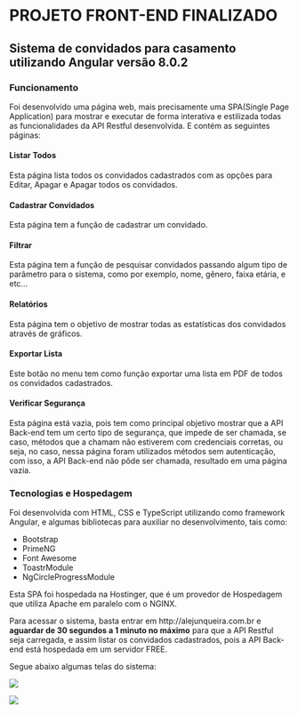 # PROJETO FRONT-END FINALIZADO

## Sistema de convidados para casamento utilizando Angular versão 8.0.2

### Funcionamento
<p>Foi desenvolvido uma página web, mais precisamente uma SPA(Single Page Application) para mostrar e executar de forma interativa e estilizada todas as funcionalidades da API Restful desenvolvida. E contém as seguintes páginas:</p>

#### Listar Todos
<p>Esta página lista todos os convidados cadastrados com as opções para Editar, Apagar e Apagar todos os convidados.</p>

#### Cadastrar Convidados
<p>Esta página tem a função de cadastrar um convidado.</p>
  
#### Filtrar
<p> Esta página tem a função de pesquisar convidados passando algum tipo de parâmetro para o sistema, como por exemplo, nome, gênero, faixa etária, e etc...</p>

#### Relatórios
<p> Esta página tem o objetivo de mostrar todas as estatísticas dos convidados através de gráficos.</p>

#### Exportar Lista
<p> Este botão no menu tem como função exportar uma lista em PDF de todos os convidados cadastrados.</p>

#### Verificar Segurança
<p> Esta página está vazia, pois tem como principal objetivo mostrar que a API Back-end tem um certo tipo de segurança, que impede de ser chamada, se caso, métodos que a chamam não estiverem com credenciais corretas, ou seja, no caso, nessa página foram utilizados métodos sem autenticação, com isso, a API Back-end não pôde ser chamada, resultado em uma página vazia.</p>

### Tecnologias e Hospedagem
<p>Foi desenvolvida com HTML, CSS e TypeScript utilizando como framework Angular, e algumas bibliotecas para auxiliar no desenvolvimento, tais como:
<ul>
  <li>Bootstrap</li>
  <li>PrimeNG</li>
  <li>Font Awesome</li>
  <li>ToastrModule</li>
  <li>NgCircleProgressModule</li>
</ul>
<p>Esta SPA foi hospedada na Hostinger, que é um provedor de Hospedagem que utiliza Apache em paralelo com o NGINX.</p>

<p>Para acessar o sistema, basta entrar em http://alejunqueira.com.br e <b>aguardar de 30 segundos a 1 minuto no máximo</b> para que a API Restful seja carregada, e assim listar os convidados cadastrados, pois a API Back-end está hospedada em um servidor FREE.</p>
  
<p>Segue abaixo algumas telas do sistema:</p>

<p><img src="http://alejunqueira.com.br/img/listagem-dos-convidados.png"></p>

<p><img src="http://alejunqueira.com.br/img/graficos2.png"></p>



